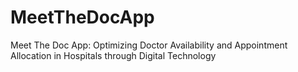 # MeetTheDocApp
Meet The Doc App: Optimizing Doctor Availability and Appointment Allocation in Hospitals through Digital Technology
